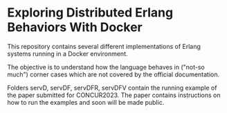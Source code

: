 # Exploring Distributed Erlang Behaviors With Docker

This repository contains several different implementations of Erlang systems running in a Docker environment. 

The objective is to understand how the language behaves in ("not-so much") corner cases which are not covered by the official documentation.

Folders servD, servDF, servDFR, servDFV contain the running example of the paper submitted for CONCUR2023. The paper contains instructions on how to run the examples and soon will be made public.
